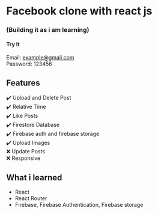 # Facebook clone with react js

### (Building it as i am learning)

#### Try It
Email: example@gmail.com  
Password: 123456

## Features 

✔️ Upload and Delete Post  
✔️ Relative Time  
✔️ Like Posts  
✔️ Firestore Database    
✔️ Firebase auth and firebase storage  
✔️ Upload Images  
❌ Update Posts  
❌ Responsive

## What i learned

- React
- React Router
- Firebase, Firebase Authentication, Firebase storage
